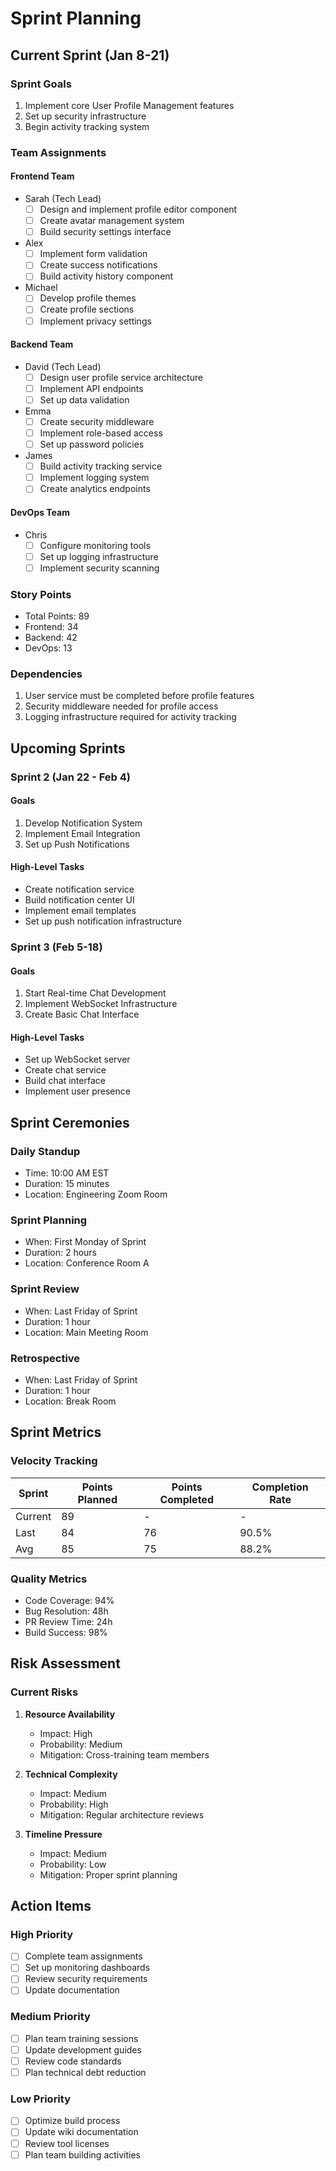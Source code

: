 # Sprint Planning

## Current Sprint (Jan 8-21)

### Sprint Goals
1. Implement core User Profile Management features
2. Set up security infrastructure
3. Begin activity tracking system

### Team Assignments

#### Frontend Team
- Sarah (Tech Lead)
  - [ ] Design and implement profile editor component
  - [ ] Create avatar management system
  - [ ] Build security settings interface

- Alex
  - [ ] Implement form validation
  - [ ] Create success notifications
  - [ ] Build activity history component

- Michael
  - [ ] Develop profile themes
  - [ ] Create profile sections
  - [ ] Implement privacy settings

#### Backend Team
- David (Tech Lead)
  - [ ] Design user profile service architecture
  - [ ] Implement API endpoints
  - [ ] Set up data validation

- Emma
  - [ ] Create security middleware
  - [ ] Implement role-based access
  - [ ] Set up password policies

- James
  - [ ] Build activity tracking service
  - [ ] Implement logging system
  - [ ] Create analytics endpoints

#### DevOps Team
- Chris
  - [ ] Configure monitoring tools
  - [ ] Set up logging infrastructure
  - [ ] Implement security scanning

### Story Points
- Total Points: 89
- Frontend: 34
- Backend: 42
- DevOps: 13

### Dependencies
1. User service must be completed before profile features
2. Security middleware needed for profile access
3. Logging infrastructure required for activity tracking

## Upcoming Sprints

### Sprint 2 (Jan 22 - Feb 4)

#### Goals
1. Develop Notification System
2. Implement Email Integration
3. Set up Push Notifications

#### High-Level Tasks
- Create notification service
- Build notification center UI
- Implement email templates
- Set up push notification infrastructure

### Sprint 3 (Feb 5-18)

#### Goals
1. Start Real-time Chat Development
2. Implement WebSocket Infrastructure
3. Create Basic Chat Interface

#### High-Level Tasks
- Set up WebSocket server
- Create chat service
- Build chat interface
- Implement user presence

## Sprint Ceremonies

### Daily Standup
- Time: 10:00 AM EST
- Duration: 15 minutes
- Location: Engineering Zoom Room

### Sprint Planning
- When: First Monday of Sprint
- Duration: 2 hours
- Location: Conference Room A

### Sprint Review
- When: Last Friday of Sprint
- Duration: 1 hour
- Location: Main Meeting Room

### Retrospective
- When: Last Friday of Sprint
- Duration: 1 hour
- Location: Break Room

## Sprint Metrics

### Velocity Tracking
| Sprint | Points Planned | Points Completed | Completion Rate |
|--------|---------------|------------------|-----------------|
| Current| 89            | -                | -               |
| Last   | 84            | 76              | 90.5%           |
| Avg    | 85            | 75              | 88.2%           |

### Quality Metrics
- Code Coverage: 94%
- Bug Resolution: 48h
- PR Review Time: 24h
- Build Success: 98%

## Risk Assessment

### Current Risks
1. **Resource Availability**
   - Impact: High
   - Probability: Medium
   - Mitigation: Cross-training team members

2. **Technical Complexity**
   - Impact: Medium
   - Probability: High
   - Mitigation: Regular architecture reviews

3. **Timeline Pressure**
   - Impact: Medium
   - Probability: Low
   - Mitigation: Proper sprint planning

## Action Items

### High Priority
- [ ] Complete team assignments
- [ ] Set up monitoring dashboards
- [ ] Review security requirements
- [ ] Update documentation

### Medium Priority
- [ ] Plan team training sessions
- [ ] Update development guides
- [ ] Review code standards
- [ ] Plan technical debt reduction

### Low Priority
- [ ] Optimize build process
- [ ] Update wiki documentation
- [ ] Review tool licenses
- [ ] Plan team building activities 